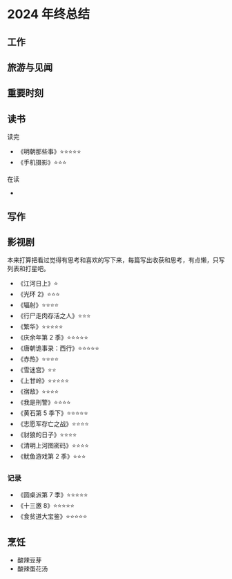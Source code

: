 # 2024 年终总结

## 工作

## 旅游与见闻

## 重要时刻

## 读书

读完

-   《明朝那些事》⭐⭐⭐⭐⭐
-   《手机摄影》⭐⭐⭐

在读

-

## 写作

## 影视剧

本来打算把看过觉得有思考和喜欢的写下来，每篇写出收获和思考，有点懒，只写列表和打星吧。

-   《江河日上》⭐
-   《光环 2》⭐⭐⭐
-   《辐射》⭐⭐⭐⭐
-   《行尸走肉存活之人》⭐⭐⭐
-   《繁华》⭐⭐⭐⭐⭐
-   《庆余年第 2 季》⭐⭐⭐⭐⭐
-   《唐朝诡事录：西行》⭐⭐⭐⭐⭐
-   《赤热》⭐⭐⭐⭐
-   《雪迷宫》⭐⭐
-   《上甘岭》⭐⭐⭐⭐⭐
-   《宿敌》⭐⭐⭐⭐
-   《我是刑警》⭐⭐⭐⭐
-   《黄石第 5 季下》⭐⭐⭐⭐⭐
-   《志愿军存亡之战》⭐⭐⭐⭐
-   《豺狼的日子》⭐⭐⭐⭐
-   《清明上河图密码》⭐⭐⭐⭐
-   《鱿鱼游戏第 2 季》⭐⭐⭐

### 记录

-   《圆桌派第 7 季》⭐⭐⭐⭐⭐
-   《十三邀 8》⭐⭐⭐⭐⭐
-   《食贫道大宝鉴》⭐⭐⭐⭐⭐

## 烹饪

-   酸辣豆芽
-   酸辣蛋花汤
